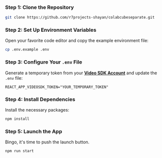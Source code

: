 ### Step 1: Clone the Repository

```bash
git clone https://github.com/r7projects-shayan/colabcubeseparate.git
```

### Step 2: Set Up Environment Variables

Open your favorite code editor and copy the example environment file:

```bash
cp .env.example .env
```

### Step 3: Configure Your `.env` File

Generate a temporary token from your [**Video SDK Account**](https://app.videosdk.live/signup) and update the `.env` file:

```env
REACT_APP_VIDEOSDK_TOKEN="YOUR_TEMPORARY_TOKEN"
```

### Step 4: Install Dependencies

Install the necessary packages:

```bash
npm install
```

### Step 5: Launch the App

Bingo, it's time to push the launch button.

```bash
npm run start
```
